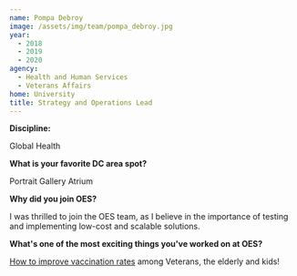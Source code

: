 ```yaml
---
name: Pompa Debroy
image: /assets/img/team/pompa_debroy.jpg
year:
  - 2018
  - 2019
  - 2020
agency:
  - Health and Human Services
  - Veterans Affairs
home: University
title: Strategy and Operations Lead
---
```


**Discipline:**

Global Health 

**What is your favorite DC area spot?**

Portrait Gallery Atrium  

**Why did you join OES?**

I was thrilled to join the OES team, as I believe in the importance of testing and implementing low-cost and scalable solutions. 

**What's one of the most exciting things you've worked on at OES?**

<a href="https://oes.gsa.gov/vaccines/">How to improve vaccination rates</a> among Veterans, the elderly and kids! 
